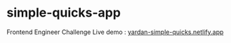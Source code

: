 # simple-quicks-app
Frontend Engineer Challenge
Live demo : [yardan-simple-quicks.netlify.app](https://yardan-simple-quicks.netlify.app/)
